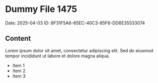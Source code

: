 # Dummy File 1475

Date: 2025-04-03
ID: 8F31F5A6-65EC-40C3-85F6-DD6E35533074

## Content

Lorem ipsum dolor sit amet, consectetur adipiscing elit.
Sed do eiusmod tempor incididunt ut labore et dolore magna aliqua.

* Item 1
* Item 2
* Item 3
